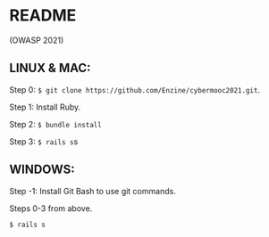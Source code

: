 # README

(OWASP 2021)
## LINUX & MAC:

Step 0: `$ git clone https://github.com/Enzine/cybermooc2021.git`.

Step 1: Install Ruby.

Step 2: `$ bundle install`

Step 3: `$ rails s`s


## WINDOWS:

Step -1: Install Git Bash to use git commands.

Steps 0-3 from above.

`$ rails s`